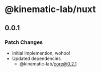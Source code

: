 # @kinematic-lab/nuxt

## 0.0.1

### Patch Changes

-   Initial implemention, wohoo!
-   Updated dependencies
    -   @kinematic-lab/core@0.2.1
